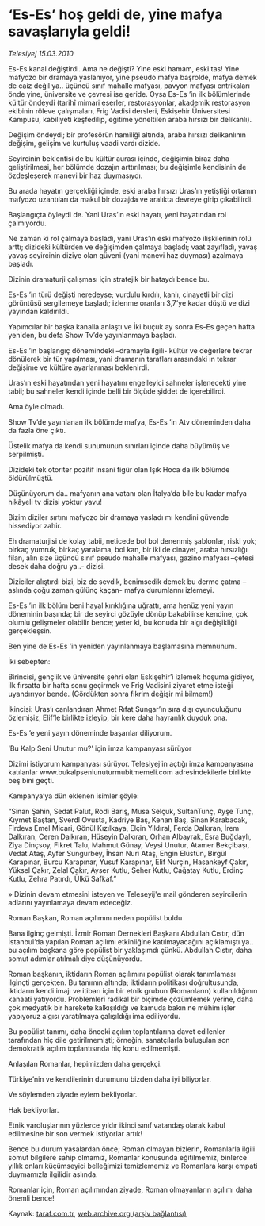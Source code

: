# ‘Es-Es’ hoş geldi de, yine mafya savaşlarıyla geldi!

*Telesiyej 15.03.2010*

<div class="yazi"><p>Es-Es kanal değiştirdi. Ama ne değişti? Yine eski hamam, eski tas! Yine mafyozo bir dramaya yaslanıyor, yine pseudo mafya başrolde, mafya demek de caiz değil ya.. üçüncü sınıf mahalle mafyası, pavyon mafyası entrikaları önde yine, üniversite ve çevresi ise geride. Oysa Es-Es ’in ilk bölümlerinde kültür öndeydi (tarihî mimari eserler, restorasyonlar, akademik restorasyon ekibinin röleve çalışmaları, Frig Vadisi dersleri, Eskişehir Üniversitesi Kampusu, kabiliyeti keşfedilip, eğitime yöneltilen araba hırsızı bir delikanlı).</p>
<p>Değişim öndeydi; bir profesörün hamiliği altında, araba hırsızı delikanlının değişim, gelişim ve kurtuluş vaadi vardı dizide.</p>
<p>Seyircinin beklentisi de bu kültür aurası içinde, değişimin biraz daha geliştirilmesi, her bölümde dozajın arttırılması; bu değişimle kendisinin de özdeşleşerek manevi bir haz duymasıydı.</p>
<p>Bu arada hayatın gerçekliği içinde, eski araba hırsızı Uras’ın yetiştiği ortamın mafyozo uzantıları da makul bir dozajda ve aralıkta devreye girip çıkabilirdi.</p>
<p>Başlangıçta öyleydi de. Yani Uras’ın eski hayatı, yeni hayatından rol çalmıyordu.</p>
<p>Ne zaman ki rol çalmaya başladı, yani Uras’ın eski mafyozo ilişkilerinin rolü arttı; dizideki kültürden ve değişimden çalmaya başladı; vaat zayıfladı, yavaş yavaş seyircinin diziye olan güveni (yani manevi haz duyması) azalmaya başladı.</p>
<p>Dizinin dramaturji çalışması için stratejik bir hataydı bence bu.</p>
<p>Es-Es ’in türü değişti neredeyse; vurdulu kırdılı, kanlı, cinayetli bir dizi görüntüsü sergilemeye başladı; izlenme oranları 3,7’ye kadar düştü ve dizi yayından kaldırıldı.</p>
<p>Yapımcılar bir başka kanalla anlaştı ve İki buçuk ay sonra Es-Es geçen hafta yeniden, bu defa Show Tv’de yayınlanmaya başladı.</p>
<p>Es-Es ’in başlangıç dönemindeki –dramayla ilgili- kültür ve değerlere tekrar dönülerek bir tür yapılması, yani dramanın tarafları arasındaki ın tekrar değişime ve kültüre ayarlanması beklenirdi.</p>
<p>Uras’ın eski hayatından yeni hayatını engelleyici sahneler işlenecekti yine tabii; bu sahneler kendi içinde belli bir ölçüde şiddet de içerebilirdi.</p>
<p>Ama öyle olmadı.</p>
<p>Show Tv’de yayınlanan ilk bölümde mafya, Es-Es ’in Atv döneminden daha da fazla öne çıktı.</p>
<p>Üstelik mafya da kendi sunumunun sınırları içinde daha büyümüş ve serpilmişti.</p>
<p>Dizideki tek otoriter pozitif insani figür olan Işık Hoca da ilk bölümde öldürülmüştü.</p>
<p>Düşünüyorum da.. mafyanın ana vatanı olan İtalya’da bile bu kadar mafya hikâyeli tv dizisi yoktur yavu!</p>
<p>Bizim diziler sırtını mafyozo bir dramaya yasladı mı kendini güvende hissediyor zahir.</p>
<p>Eh dramaturjisi de kolay tabii, neticede bol bol denenmiş şablonlar, riski yok; birkaç yumruk, birkaç yaralama, bol kan, bir iki de cinayet, araba hırsızlığı filan, alın size üçüncü sınıf pseudo mahalle mafyası, gazino mafyası –çetesi desek daha doğru ya..- dizisi.</p>
<p>Diziciler alıştırdı bizi, biz de sevdik, benimsedik demek bu derme çatma –aslında çoğu zaman gülünç kaçan- mafya durumlarını izlemeyi.</p>
<p>Es-Es ’in ilk bölüm beni hayal kırıklığına uğrattı, ama henüz yeni yayın döneminin başında; bir de seyirci gözüyle dönüp bakabilirse kendine, çok olumlu gelişmeler olabilir bence; yeter ki, bu konuda bir algı değişikliği gerçekleşsin.</p>
<p>Ben yine de Es-Es ’in yeniden yayınlanmaya başlamasına memnunum.</p>
<p>İki sebepten:</p>
<p>Birincisi, gençlik ve üniversite şehri olan Eskişehir’i izlemek hoşuma gidiyor, ilk fırsatta bir hafta sonu geçirmek ve Frig Vadisini ziyaret etme isteği uyandırıyor bende. (Gördükten sonra fikrim değişir mi bilmem!)</p>
<p>İkincisi: Uras’ı canlandıran Ahmet Rıfat Sungar’ın sıra dışı oyunculuğunu özlemişiz, Elif’le birlikte izleyip, bir kere daha hayranlık duyduk ona.</p>
<p>Es-Es ’e yeni yayın döneminde başarılar diliyorum.</p>
‘Bu Kalp Seni Unutur mu?’ için imza kampanyası sürüyor
<p>Dizimi istiyorum kampanyası sürüyor. Telesiyej’in açtığı imza kampanyasına katılanlar www.bukalpseniunuturmubitmemeli.com adresindekilerle birlikte beş bini geçti.</p>
<p>Kampanya’ya dün eklenen isimler şöyle:</p>
<p>“Sinan Şahin, Sedat Palut, Rodi Barış, Musa Selçuk, SultanTunç, Ayşe Tunç, Kıymet Baştan, Sverdl Ovusta, Kadriye Baş, Kenan Baş, Sinan Karabacak, Firdevs Emel Micari, Gönül Kızılkaya, Elçin Yıldıral, Ferda Dalkıran, İrem Dalkıran, Ceren Dalkıran, Hüseyin Dalkıran, Orhan Albayrak, Esra Buğdaylı, Ziya Dinçsoy, Fikret Talu, Mahmut Günay, Veysi Unutur, Atamer Bekçibaşı, Vedat Ataş, Ayfer Sungurbey, İhsan Nuri Ataş, Engin Elüstün, Birgül Karapınar, Burcu Karapınar, Yusuf Karapınar, Elif Nurçin, Hasankeyf Çakır, Yüksel Çakır, Zelal Çakır, Ayser Kutlu, Seher Kutlu, Çağatay Kutlu, Erdinç Kutlu, Zehra Patırdı, Ülkü Safkaf.”</p>
<p>» Dizinin devam etmesini isteyen ve Teleseyij'e mail gönderen seyircilerin adlarını yayınlamaya devam edeceğiz.</p>
Roman Başkan, Roman açılımını neden popülist buldu
<p>Bana ilginç gelmişti. İzmir Roman Dernekleri Başkanı Abdullah Cıstır, dün İstanbul’da yapılan Roman açılımı etkinliğine katılmayacağını açıklamıştı ya.. bu açılım başkana göre popülist bir yaklaşımdı çünkü. Abdullah Cıstır, daha somut adımlar atılmalı diye düşünüyordu.</p>
<p>Roman başkanın, iktidarın Roman açılımını popülist olarak tanımlaması ilginçti gerçekten. Bu tanımın altında; iktidarın politikası doğrultusunda, iktidarın kendi imajı ve itibarı için bir etnik grubun (Romanların) kullanıldığının kanaati yatıyordu. Problemleri radikal bir biçimde çözümlemek yerine, daha çok medyatik bir harekete kalkışıldığı ve kamuda bakın ne mühim işler yapıyoruz algısı yaratılmaya çalışıldığı ima ediliyordu.</p>
<p>Bu popülist tanımı, daha önceki açılım toplantılarına davet edilenler tarafından hiç dile getirilmemişti; örneğin, sanatçılarla buluşulan son demokratik açılım toplantısında hiç konu edilmemişti.</p>
<p>Anlaşılan Romanlar, hepimizden daha gerçekçi.</p>
<p>Türkiye’nin ve kendilerinin durumunu bizden daha iyi biliyorlar.</p>
<p>Ve söylemden ziyade eylem bekliyorlar.</p>
<p>Hak bekliyorlar.</p>
<p>Etnik varoluşlarının yüzlerce yıldır ikinci sınıf vatandaş olarak kabul edilmesine bir son vermek istiyorlar artık!</p>
<p>Bence bu durum yasalardan önce; Roman olmayan bizlerin, Romanlarla ilgili somut bilgilere sahip olmamız, Romanlar konusunda eğitilmemiz, binlerce yıllık onları küçümseyici belleğimizi temizlememiz ve Romanlara karşı empati duymamızla ilgilidir aslında.</p>
<p>Romanlar için, Roman açılımından ziyade, Roman olmayanların açılımı daha önemli bence!</p></div>

Kaynak: [taraf.com.tr](http://www.taraf.com.tr:80/makale/10465.htm), [web.archive.org (arşiv bağlantısı)](http://web.archive.org/web/20100331114754/http://www.taraf.com.tr:80/makale/10465.htm)
